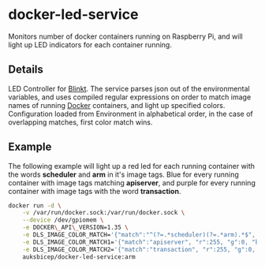 # docker-led-service

Monitors number of docker containers running on Raspberry Pi, and will light up LED indicators for each container running.

## Details
LED Controller for [Blinkt](https://shop.pimoroni.com/products/blinkt).  The service parses json out of the environmental variables,  and uses compiled regular expressions on order to match image names of running [Docker](https://docs.docker.com/develop/sdk/) containers,  and light up specified colors.  Configuration loaded from Environment in alphabetical order, in the case of overlapping matches, first color match wins.

## Example
The following example will light up a red  led for each running container with the words **scheduler** and **arm** in it's image tags.  Blue for every running container with image tags matching **apiserver**, and purple for every running container with image tags with the word **transaction**.
```bash
docker run -d \
	-v /var/run/docker.sock:/var/run/docker.sock \
	--device /dev/gpiomem \
	-e DOCKER\_API\_VERSION=1.35 \
	-e DLS_IMAGE_COLOR_MATCH='{"match":"^(?=.*scheduler)(?=.*arm).*$", "r":255, "g":0, "b":0}' \
	-e DLS_IMAGE_COLOR_MATCH1='{"match":"apiserver", "r":255, "g":0, "b":255}' \
	-e DLS_IMAGE_COLOR_MATCH2='{"match":"transaction", "r":255, "g":0, "b":255}' \
	auksbicep/docker-led-service:arm
```
